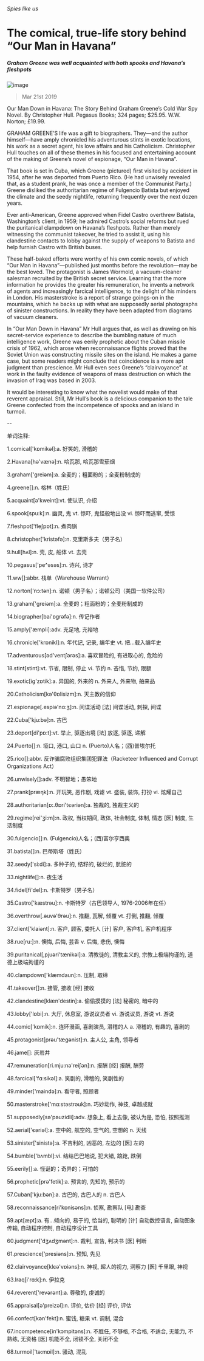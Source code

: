 ###### Spies like us
# The comical, true-life story behind “Our Man in Havana” 
##### Graham Greene was well acquainted with both spooks and Havana’s fleshpots 
![image](images/20190323_BKP003_0.jpg) 
> Mar 21st 2019 
Our Man Down in Havana: The Story Behind Graham Greene’s Cold War Spy Novel. By Christopher Hull. Pegasus Books; 324 pages; $25.95. W.W. Norton; £19.99. 
GRAHAM GREENE’S life was a gift to biographers. They—and the author himself—have amply chronicled his adventurous stints in exotic locations, his work as a secret agent, his love affairs and his Catholicism. Christopher Hull touches on all of these themes in his focused and entertaining account of the making of Greene’s novel of espionage, “Our Man in Havana”. 
That book is set in Cuba, which Greene (pictured) first visited by accident in 1954, after he was deported from Puerto Rico. (He had unwisely revealed that, as a student prank, he was once a member of the Communist Party.) Greene disliked the authoritarian regime of Fulgencio Batista but enjoyed the climate and the seedy nightlife, returning frequently over the next dozen years. 
Ever anti-American, Greene approved when Fidel Castro overthrew Batista, Washington’s client, in 1959; he admired Castro’s social reforms but rued the puritanical clampdown on Havana’s fleshpots. Rather than merely witnessing the communist takeover, he tried to assist it, using his clandestine contacts to lobby against the supply of weapons to Batista and help furnish Castro with British buses. 
These half-baked efforts were worthy of his own comic novels, of which “Our Man in Havana”—published just months before the revolution—may be the best loved. The protagonist is James Wormold, a vacuum-cleaner salesman recruited by the British secret service. Learning that the more information he provides the greater his remuneration, he invents a network of agents and increasingly farcical intelligence, to the delight of his minders in London. His masterstroke is a report of strange goings-on in the mountains, which he backs up with what are supposedly aerial photographs of sinister constructions. In reality they have been adapted from diagrams of vacuum cleaners. 
In “Our Man Down in Havana” Mr Hull argues that, as well as drawing on his secret-service experience to describe the bumbling nature of much intelligence work, Greene was eerily prophetic about the Cuban missile crisis of 1962, which arose when reconnaissance flights proved that the Soviet Union was constructing missile sites on the island. He makes a game case, but some readers might conclude that coincidence is a more apt judgment than prescience. Mr Hull even sees Greene’s “clairvoyance” at work in the faulty evidence of weapons of mass destruction on which the invasion of Iraq was based in 2003. 
It would be interesting to know what the novelist would make of that reverent appraisal. Still, Mr Hull’s book is a delicious companion to the tale Greene confected from the incompetence of spooks and an island in turmoil. 
-- 
 单词注释:
1.comical['kɒmikәl]:a. 好笑的, 滑稽的 
2.Havana[hә'vænә]:n. 哈瓦那, 哈瓦那雪茄烟 
3.graham['ɡreiәm]:a. 全麦的；粗面粉的；全麦粉制成的 
4.greene[]:n. 格林（姓氏） 
5.acquaint[ә'kweint]:vt. 使认识, 介绍 
6.spook[spu:k]:n. 幽灵, 鬼 vt. 惊吓, 鬼怪般地出没 vi. 惊吓而逃窜, 受惊 
7.fleshpot['fleʃpɒt]:n. 煮肉锅 
8.christopher['kristәfә]:n. 克里斯多夫（男子名） 
9.hull[hʌl]:n. 壳, 皮, 船体 vt. 去壳 
10.pegasus['pe^әsәs]:n. 诗兴, 诗才 
11.ww[]:abbr. 栈单（Warehouse Warrant） 
12.norton['nɔ:tәn]:n. 诺顿（男子名）；诺顿公司（美国一软件公司） 
13.graham['ɡreiәm]:a. 全麦的；粗面粉的；全麦粉制成的 
14.biographer[bai'ɒgrәfә]:n. 传记作者 
15.amply['æmpli]:adv. 充足地, 充裕地 
16.chronicle['krɒnikl]:n. 年代记, 记录, 编年史 vt. 把...载入编年史 
17.adventurous[әd'ventʃәrәs]:a. 喜欢冒险的, 有进取心的, 危险的 
18.stint[stint]:vt. 节省, 限制, 停止 vi. 节约 n. 吝惜, 节约, 限额 
19.exotic[ig'zɒtik]:a. 异国的, 外来的 n. 外来人, 外来物, 舶来品 
20.Catholicism[kә'θɒlisizm]:n. 天主教的信仰 
21.espionage[.espiә'nɑ:ʒ]:n. 间谍活动 [法] 间谍活动, 刺探, 间谍 
22.Cuba['kju:bә]:n. 古巴 
23.deport[di'pɒ:t]:vt. 举止, 驱逐出境 [法] 放逐, 驱逐, 递解 
24.Puerto[]:n. 垭口, 港口, 山口 n. (Puerto)人名；(西)普埃尔托 
25.rico[]:abbr. 反诈骗腐败组织集团犯罪法（Racketeer Influenced and Corrupt Organizations Act） 
26.unwisely[]:adv. 不明智地；愚笨地 
27.prank[præŋk]:n. 开玩笑, 恶作剧, 戏谑 vt. 盛装, 装饰, 打扮 vi. 炫耀自己 
28.authoritarian[ɒ:.θɒri'tєәriәn]:a. 独裁的, 独裁主义的 
29.regime[rei'ʒi:m]:n. 政权, 当权期间, 政体, 社会制度, 体制, 情态 [医] 制度, 生活制度 
30.fulgencio[]:n. (Fulgencio)人名；(西)富尔亨西奥 
31.batista[]:n. 巴蒂斯塔（姓氏） 
32.seedy['si:di]:a. 多种子的, 结籽的, 破烂的, 肮脏的 
33.nightlife[]:n. 夜生活 
34.fidel[fi'del]:n. 卡斯特罗（男子名） 
35.Castro['kæstrəu]:n. 卡斯特罗（古巴领导人, 1976-2006年在任） 
36.overthrow[.әuvә'θrәu]:n. 推翻, 瓦解, 倾覆 vt. 打倒, 推翻, 倾覆 
37.client['klaiәnt]:n. 客户, 顾客, 委托人 [计] 客户, 客户机, 客户机程序 
38.rue[ru:]:n. 懊悔, 后悔, 芸香 v. 后悔, 悲伤, 懊悔 
39.puritanical[,pjuәri'tænikәl]:a. 清教徒的, 清教主义的, 宗教上极端拘谨的, 道德上极端拘谨的 
40.clampdown['klæmdaun]:n. 压制, 取缔 
41.takeover[]:n. 接管, 接收 [经] 接收 
42.clandestine[klæn'destin]:a. 偷偷摸摸的 [法] 秘密的, 暗中的 
43.lobby['lɒbi]:n. 大厅, 休息室, 游说议员者 vi. 游说议员, 游说 vt. 游说 
44.comic['kɒmik]:n. 连环漫画, 喜剧演员, 滑稽的人 a. 滑稽的, 有趣的, 喜剧的 
45.protagonist[prәu'tægәnist]:n. 主人公, 主角, 领导者 
46.jame[]: 灰岩井 
47.remuneration[ri.mju:nә'reiʃәn]:n. 报酬 [经] 报酬, 酬劳 
48.farcical['fɑ:sikәl]:a. 笑剧的, 滑稽的, 笑剧性的 
49.minder['maindә]:n. 看守者, 照顾者 
50.masterstroke['mɑ:stәstrәuk]:n. 巧妙动作, 神技, 卓越成就 
51.supposedly[sә'pәuzidli]:adv. 想象上, 看上去像, 被认为是, 恐怕, 按照推测 
52.aerial['єәriәl]:a. 空中的, 航空的, 空气的, 空想的 n. 天线 
53.sinister['sinistә]:a. 不吉利的, 凶恶的, 左边的 [医] 左的 
54.bumble['bʌmbl]:vi. 结结巴巴地说, 犯大错, 踉跄, 跌倒 
55.eerily[]:a. 怪诞的；奇异的；可怕的 
56.prophetic[prә'fetik]:a. 预言的, 先知的, 预示的 
57.Cuban['kju:bәn]:a. 古巴的, 古巴人的 n. 古巴人 
58.reconnaissance[ri'kɒnisәns]:n. 侦察, 勘察队 [电] 勘查 
59.apt[æpt]:a. 有...倾向的, 易于的, 恰当的, 聪明的 [计] 自动数控语言, 自动图象传输, 自动程序控制, 自动程序设计工具 
60.judgment['dʒʌdʒmәnt]:n. 裁判, 宣告, 判决书 [医] 判断 
61.prescience['presiәns]:n. 预知, 先见 
62.clairvoyance[klєә'vɒiәns]:n. 神视, 超人的视力, 洞察力 [医] 千里眼, 神视 
63.Iraq[i'rɑ:k]:n. 伊拉克 
64.reverent['revәrәnt]:a. 尊敬的, 虔诚的 
65.appraisal[ә'preizәl]:n. 评价, 估价 [经] 评价, 评估 
66.confect[kәn'fekt]:n. 蜜饯, 糖果 vt. 调制, 混合 
67.incompetence[in'kɔmpitәns]:n. 不胜任, 不够格, 不合格, 不适合, 无能力, 不熟练, 无资格 [医] 机能不全, 闭锁不全, 关闭不全 
68.turmoil['tә:mɒil]:n. 骚动, 混乱 
